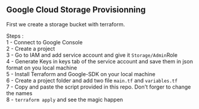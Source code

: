 ## Google Cloud Storage Provisionning

First we create a storage bucket with terraform.

Steps :  
  1 - Connect to Google Console  
  2 - Create a project  
  3 - Go to IAM and add service account and give it `Storage/Admin`Role  
  4 - Generate Keys in keys tab of the service account and save them in json format on you local machine  
  5 - Install Terraform and Google-SDK on your local machine  
  6 - Create a project folder and add two file `main.tf` and `variables.tf`  
  7 - Copy and paste the script provided in this repo. Don't forger to change the names   
  8 - `terraform apply` and see the magic happen  
